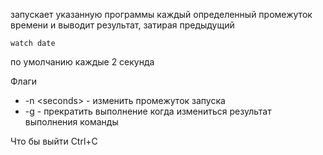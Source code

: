 запускает указанную программы каждый определенный промежуток времени и выводит результат, затирая предыдущий

```linux
watch date
```

по умолчанию каждые 2 секунда 

Флаги
- -n \<seconds> - изменить промежуток запуска
- -g - прекратить выполнение когда измениться результат выполнения команды

Что бы выйти Ctrl+C
